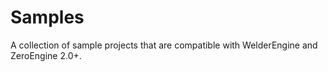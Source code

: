 # Samples

A collection of sample projects that are compatible with WelderEngine and ZeroEngine 2.0+.
